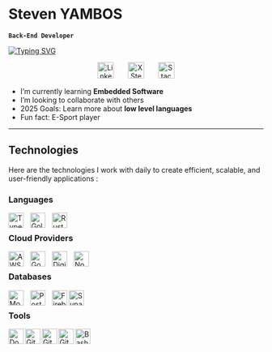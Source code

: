 <!-- Titre -->
# Steven YAMBOS

<strong><code>Back-End Developer</code></strong>

<!-- Description -->
[![Typing SVG](https://readme-typing-svg.demolab.com/?lines=Web+Developer;Open+to+collaboration)](https://git.io/typing-svg)


<!-- Réseaux sociaux -->
<p align="center">
  <a href="www.linkedin.com/in/steven-yambos" target="_blank"><img width="32px" alt="LinkedIn Steven YAMBOS" title="LinkedIn" src="https://cdn.jsdelivr.net/gh/devicons/devicon@latest/icons/linkedin/linkedin-original.svg" /></a>
    &#8287;&#8287;&#8287;&#8287;&#8287;
  <a href="https://x.com/StevenYambos" target="_blank"><img width="32px" alt="X Steven YAMBOS" title="X" src="https://cdn.jsdelivr.net/gh/devicons/devicon@latest/icons/twitter/twitter-original.svg" /></a>
  &#8287;&#8287;&#8287;&#8287;&#8287;
  <a href="https://stackoverflow.com/users/17386694/steven-yambos" target="_blank"><img width="32px" alt="Stack Overflow Steven YAMBOS" title="Stack Overflow" src="https://cdn.jsdelivr.net/gh/devicons/devicon@latest/icons/stackoverflow/stackoverflow-original.svg" /></a>
</p>

<!-- Introduction -->
- I’m currently learning **Embedded Software**
- I’m looking to collaborate with others
- 2025 Goals: Learn more about **low level languages**
- Fun fact: E-Sport player

---

<!-- Technologies -->
## Technologies

Here are the technologies I work with daily to create efficient, scalable, and user-friendly applications :  

### Languages

<!-- Typescript -->
<img align="left" alt="Typescript" width="30px" style="padding-right:10px;" src="https://cdn.jsdelivr.net/gh/devicons/devicon@latest/icons/typescript/typescript-original.svg" />

<!-- Golang -->
<img align="left" alt="Golang" width="30px" style="padding-right:10px;" src="https://cdn.jsdelivr.net/gh/devicons/devicon@latest/icons/go/go-original.svg" />

<!-- Rust -->
<img align="left" alt="Rust" width="30px" style="padding-right:10px;" src="https://cdn.jsdelivr.net/gh/devicons/devicon@latest/icons/rust/rust-original.svg" />

&#8287;

### Cloud Providers

<!-- AWS -->
<img align="left" alt="AWS" width="30px" style="padding-right:10px;" src="https://cdn.jsdelivr.net/gh/devicons/devicon@latest/icons/amazonwebservices/amazonwebservices-original-wordmark.svg" />

<!-- Google Cloud Plateform -->
<img align="left" alt="Google Cloud Plateform" width="30px" style="padding-right:10px;" src="https://cdn.jsdelivr.net/gh/devicons/devicon@latest/icons/googlecloud/googlecloud-original-wordmark.svg" />

<!-- Digital Ocean -->
<img align="left" alt="Digital Ocean" width="30px" style="padding-right:10px;" src="https://cdn.jsdelivr.net/gh/devicons/devicon@latest/icons/digitalocean/digitalocean-original.svg" />
          
<!-- Node -->
<img align="left" alt="Node" width="30px" style="padding-right:10px;" src="https://cdn.jsdelivr.net/gh/devicons/devicon@latest/icons/nodejs/nodejs-original.svg" />

&#8287;

### Databases

<!-- MongoDB -->
<img align="left" alt="MongoDB" width="30px" style="padding-right:10px;" src="https://cdn.jsdelivr.net/gh/devicons/devicon@latest/icons/mongodb/mongodb-original.svg" />

<!-- PostgreSQL -->
<img align="left" alt="PostgreSQL" width="30px" style="padding-right:10px;" src="https://cdn.jsdelivr.net/gh/devicons/devicon@latest/icons/postgresql/postgresql-original.svg" />

<!-- Firebase -->
<img align="left" alt="Firebase" width="30px" src="https://cdn.jsdelivr.net/gh/devicons/devicon@latest/icons/firebase/firebase-original.svg" />

<!-- Supabase -->
<img align="left" alt="Supabase" width="30px" src="https://cdn.jsdelivr.net/gh/devicons/devicon@latest/icons/supabase/supabase-original.svg" />    

&#8287;

### Tools

<!-- Docker -->
<img align="left" alt="Docker" width="30px" src="https://cdn.jsdelivr.net/gh/devicons/devicon@latest/icons/docker/docker-original-wordmark.svg" />

<!-- Git -->
<img align="left" alt="Git" width="30px" src="https://cdn.jsdelivr.net/gh/devicons/devicon@latest/icons/git/git-original.svg" />

<!-- GitHub -->
<img align="left" alt="GitHub" width="30px" src="https://cdn.jsdelivr.net/gh/devicons/devicon@latest/icons/github/github-original.svg" />

<!-- GitLab -->
<img align="left" alt="GitLab" width="30px" src="https://cdn.jsdelivr.net/gh/devicons/devicon@latest/icons/gitlab/gitlab-original.svg" />

<!-- Bash -->
<img align="left" alt="Bash/Shell" width="30px" src="https://cdn.jsdelivr.net/gh/devicons/devicon@latest/icons/bash/bash-original.svg" />

&#8287;

<!-- <hr>

## 🌟 Projects & Portfolio  
Here are some of the projects I’ve worked on:  
- [**Project Name**](#) – Brief description (e.g., "Developed a cross-platform app using React Native and Firebase").  
- [**Another Project**](#) – Brief description (e.g., "Built a scalable web application with NodeJS and MongoDB").   -->

